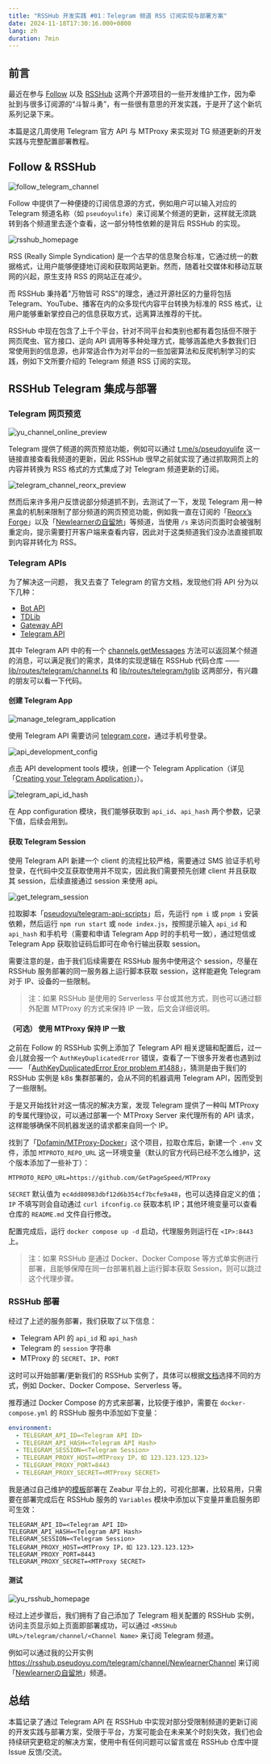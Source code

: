 ```yaml
---
title: "RSSHub 开发实践 #01：Telegram 频道 RSS 订阅实现与部署方案"
date: 2024-11-18T17:30:16.000+0800
lang: zh
duration: 7min
---
```


## 前言

最近在参与 [Follow](https://follow.is/) 以及 [RSSHub](https://github.com/DIYgod/RSSHub) 这两个开源项目的一些开发维护工作，因为牵扯到与很多订阅源的“斗智斗勇”，有一些很有意思的开发实践，于是开了这个新坑系列记录下来。

本篇是这几周使用 Telegram 官方 API 与 MTProxy 来实现对 TG 频道更新的开发实践与完整配置部署教程。

## Follow & RSSHub

![follow_telegram_channel](https://image.pseudoyu.com/images/follow_telegram_channel.png)

Follow 中提供了一种便捷的订阅信息源的方式，例如用户可以输入对应的 Telegram 频道名称（如 `pseudoyulife`）来订阅某个频道的更新，这样就无须跳转到各个频道里去逐个查看，这一部分特性依赖的是背后 RSSHub 的实现。

![rsshub_homepage](https://image.pseudoyu.com/images/rsshub_homepage.png)

RSS (Really Simple Syndication) 是一个古早的信息聚合标准，它通过统一的数据格式，让用户能够便捷地订阅和获取网站更新。然而，随着社交媒体和移动互联网的兴起，原生支持 RSS 的网站正在减少。

而 RSSHub 秉持着"万物皆可 RSS"的理念，通过开源社区的力量将包括 Telegram、YouTube、播客在内的众多现代内容平台转换为标准的 RSS 格式，让用户能够重新掌控自己的信息获取方式，远离算法推荐的干扰。

RSSHub 中现在包含了上千个平台，针对不同平台和类别也都有着包括但不限于网页爬虫、官方接口、逆向 API 调用等多种处理方式，能够涵盖绝大多数我们日常使用到的信息源，也非常适合作为对平台的一些加密算法和反爬机制学习的实践，例如下文所要介绍的 Telegram 频道 RSS 订阅的实现。

## RSSHub Telegram 集成与部署

### Telegram 网页预览

![yu_channel_online_preview](https://image.pseudoyu.com/images/yu_channel_online_preview.png)

Telegram 提供了频道的网页预览功能，例如可以通过 [t.me/s/pseudoyulife](https://t.me/s/pseudoyulife) 这一链接直接查看我频道的更新，因此 RSSHub 很早之前就实现了通过抓取网页上的内容并转换为 RSS 格式的方式集成了对 Telegram 频道更新的订阅。

![telegram_channel_reorx_preview](https://image.pseudoyu.com/images/telegram_channel_reorx_preview.png)

然而后来许多用户反馈说部分频道抓不到，去测试了一下，发现 Telegram 用一种黑盒的机制来限制了部分频道的网页预览功能，例如我一直在订阅的「[Reorx’s Forge](https://t.me/s/reorx_share)」以及「[Newlearnerの自留地](https://t.me/s/NewlearnerChannel)」等频道，当使用 `/s` 来访问页面时会被强制重定向，提示需要打开客户端来查看内容，因此对于这类频道我们没办法直接抓取到内容并转化为 RSS。

### Telegram APIs

为了解决这一问题， 我又去查了 Telegram 的官方文档，发现他们将 API 分为以下几种：

- [Bot API](https://core.telegram.org/api#bot-api)
- [TDLib](https://core.telegram.org/api#tdlib-build-your-own-telegram)
- [Gateway API](https://core.telegram.org/api#gateway-api)
- [Telegram API](https://core.telegram.org/api#telegram-api)

其中 Telegram API 中的有一个 [channels.getMessages](https://core.telegram.org/method/channels.getMessages) 方法可以返回某个频道的消息，可以满足我们的需求，具体的实现逻辑在 RSSHub 代码仓库 —— [lib/routes/telegram/channel.ts](https://github.com/DIYgod/RSSHub/blob/master/lib/routes/telegram/channel.ts) 和 [lib/routes/telegram/tglib](https://github.com/DIYgod/RSSHub/tree/master/lib/routes/telegram/tglib) 这两部分，有兴趣的朋友可以看一下代码。

#### 创建 Telegram App

![manage_telegram_application](https://image.pseudoyu.com/images/manage_telegram_application.png)

使用 Telegram API 需要访问 [telegram core](https://my.telegram.org/)，通过手机号登录。

![api_development_config](https://image.pseudoyu.com/images/api_development_config.png)

点击 API development tools 模块，创建一个 Telegram Application（详见「[Creating your Telegram Application](https://core.telegram.org/api/obtaining_api_id)」）。

![telegram_api_id_hash](https://image.pseudoyu.com/images/telegram_api_id_hash.png)

在 App configuration 模块，我们能够获取到 `api_id`、`api_hash` 两个参数，记录下值，后续会用到。

#### 获取 Telegram Session

使用 Telegram API 新建一个 client 的流程比较严格，需要通过 SMS 验证手机号登录，在代码中交互获取使用并不现实，因此我们需要预先创建 client 并且获取其 session，后续直接通过 session 来使用 api。

![get_telegram_session](https://image.pseudoyu.com/images/get_telegram_session.png)

拉取脚本「[pseudoyu/telegram-api-scripts](https://github.com/pseudoyu/telegram-api-scripts)」后，先运行 `npm i` 或 `pnpm i` 安装依赖，然后运行 `npm run start` 或 `node index.js`，按照提示输入 `api_id` 和 `api_hash` 和手机号（需要和申请 Telegram App 时的手机号一致），通过短信或 Telegram App 获取验证码后即可在命令行输出获取 session。

需要注意的是，由于我们后续需要在 RSSHub 服务中使用这个 session，尽量在 RSSHub 服务部署的同一服务器上运行脚本获取 session，这样能避免 Telegram 对于 IP、设备的一些限制。

> 注：如果 RSSHub 是使用的 Serverless 平台或其他方式，则也可以通过额外配置 MTProxy 的方式来保持 IP 一致，后文会详细说明。

#### （可选） 使用 MTProxy 保持 IP 一致

之前在 Follow 的 RSSHub 实例上添加了 Telegram API 相关逻辑和配置后，过一会儿就会报一个 `AuthKeyDuplicatedError` 错误，查看了一下很多开发者也遇到过 —— 「[AuthKeyDuplicatedError Eror problem #1488](https://github.com/LonamiWebs/Telethon/issues/1488)」，猜测是由于我们的 RSSHub 实例是 k8s 集群部署的，会从不同的机器调用 Telegram API，因而受到了一些限制。

于是又开始找针对这一情况的解决方案，发现 Telegram 提供了一种叫 MTProxy 的专属代理协议，可以通过部署一个 MTProxy Server 来代理所有的 API 请求，这样能够确保不同机器发送的请求都来自同一个 IP。

找到了「[Dofamin/MTProxy-Docker](https://github.com/Dofamin/MTProxy-Docker)」这个项目，拉取仓库后，新建一个 `.env` 文件，添加 `MTPROTO_REPO_URL` 这一环境变量（默认的官方代码已经不怎么维护，这个版本添加了一些补丁）：

```plaintext
MTPROTO_REPO_URL=https://github.com/GetPageSpeed/MTProxy
```

`SECRET` 默认值为 `ec4dd80983dbf12d6b354cf7bcfe9a48`，也可以选择自定义的值；`IP` 不填写则会自动通过 `curl ifconfig.co` 获取本机 IP；其他环境变量可以查看仓库的 `README.md` 文件自行修改。

配置完成后，运行 `docker compose up -d` 启动，代理服务则运行在 `<IP>:8443` 上。

> 注：如果 RSSHub 是通过 Docker、Docker Compose 等方式单实例进行部署，且能够保障在同一台部署机器上运行脚本获取 Session，则可以跳过这个代理步骤。

### RSSHub 部署

经过了上述的服务部署，我们获取了以下信息：

- Telegram API 的 `api_id` 和 `api_hash`
- Telegram 的 `session` 字符串
- MTProxy 的 `SECRET`、`IP`、`PORT`

这时可以开始部署/更新我们的 RSSHub 实例了，具体可以根据[文档](https://docs.rsshub.app/deploy/)选择不同的方式，例如 Docker、Docker Compose、Serverless 等。

推荐通过 Docker Compose 的方式来部署，比较便于维护，需要在 `docker-compose.yml` 的 RSSHub 服务中添加如下变量：

```yaml
environment:
  - TELEGRAM_API_ID=<Telegram API ID>
  - TELEGRAM_API_HASH=<Telegram API Hash>
  - TELEGRAM_SESSION=<Telegram Session>
  - TELEGRAM_PROXY_HOST=<MTProxy IP，如 123.123.123.123>
  - TELEGRAM_PROXY_PORT=8443
  - TELEGRAM_PROXY_SECRET=<MTProxy SECRET>
```

我是通过自己维护的[模板](https://zeabur.com/templates/X46PTP?referralCode=pseudoyu)部署在 Zeabur 平台上的，可视化部署，比较易用，只需要在部署完成后在 RSSHub 服务的 `Variables` 模块中添加以下变量并重启服务即可生效：

```plaintext
TELEGRAM_API_ID=<Telegram API ID>
TELEGRAM_API_HASH=<Telegram API Hash>
TELEGRAM_SESSION=<Telegram Session>
TELEGRAM_PROXY_HOST=<MTProxy IP，如 123.123.123.123>
TELEGRAM_PROXY_PORT=8443
TELEGRAM_PROXY_SECRET=<MTProxy SECRET>
```

#### 测试

![yu_rsshub_homepage](https://image.pseudoyu.com/images/yu_rsshub_homepage.png)

经过上述步骤后，我们拥有了自己添加了 Telegram 相关配置的 RSSHub 实例，访问主页显示如上页面即部署成功，可以通过 `<RSSHub URL>/telegram/channel/<Channel Name>` 来订阅 Telegram 频道。

例如可以通过我的公开实例 <https://rsshub.pseudoyu.com/telegram/channel/NewlearnerChannel> 来订阅「[Newlearnerの自留地](https://t.me/s/NewlearnerChannel)」频道。

## 总结

本篇记录了通过 Telegram API 在 RSSHub 中实现对部分受限制频道的更新订阅的开发实践与部署方案，受限于平台，方案可能会在未来某个时刻失效，我们也会持续研究更稳定的解决方案，使用中有任何问题可以留言或在 RSSHub 仓库中提 Issue 反馈/交流。
